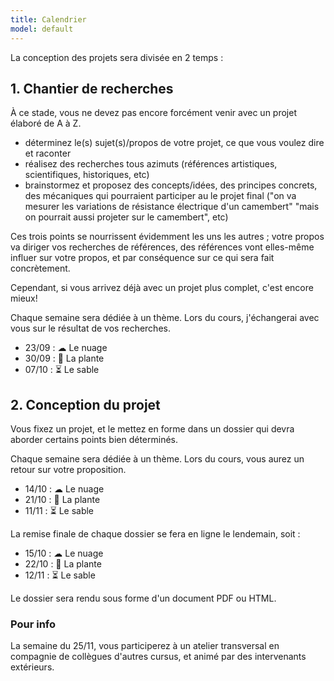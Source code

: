 ```yaml
---
title: Calendrier
model: default
---
```


La conception des projets sera divisée en 2 temps : 

## 1. Chantier de recherches
À ce stade, vous ne devez pas encore forcément venir avec un projet élaboré de A à Z.

- déterminez le(s) sujet(s)/propos de votre projet, ce que vous voulez dire et raconter
- réalisez des recherches tous azimuts (références artistiques, scientifiques, historiques, etc) 
- brainstormez et proposez des concepts/idées, des principes concrets, des mécaniques qui pourraient participer au le projet final ("on va mesurer les variations de résistance électrique d'un camembert" "mais on pourrait aussi projeter sur le camembert", etc)

Ces trois points se nourrissent évidemment les uns les autres ; votre propos va diriger vos recherches de références, des références vont elles-même influer sur votre propos, et par conséquence sur ce qui sera fait concrètement. 

Cependant, si vous arrivez déjà avec un projet plus complet, c'est encore mieux!

Chaque semaine sera dédiée à un thème. Lors du cours, j'échangerai avec vous sur le résultat de vos recherches.

- 23/09 : ☁ Le nuage
- 30/09 : 🌱 La plante
- 07/10 : ⏳ Le sable

## 2. Conception du projet
Vous fixez un projet, et le mettez en forme dans un dossier qui devra aborder certains points bien déterminés.

Chaque semaine sera dédiée à un thème. Lors du cours, vous aurez un retour sur votre proposition.

- 14/10 : ☁ Le nuage
- 21/10 : 🌱 La plante 
- 11/11 : ⏳ Le sable

La remise finale de chaque dossier se fera en ligne le lendemain, soit :

- 15/10 : ☁ Le nuage
- 22/10 : 🌱 La plante 
- 12/11 : ⏳ Le sable

Le dossier sera rendu sous forme d'un document PDF ou HTML.


### Pour info
La semaine du 25/11, vous participerez à un atelier transversal en compagnie de collègues d'autres cursus, et animé par des intervenants extérieurs.